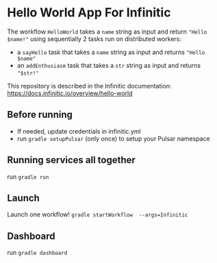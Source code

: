 # Hello World App For Infinitic

The workflow `HelloWorld` takes a `name` string as input and return `"Hello $name!"` using sequentially 2 tasks run on distributed workers:

- a `sayHello` task that takes a `name` string as input and returns `"Hello $name"`
- an `addEnthusiasm` task that takes a `str` string as input and returns `"$str!"`

This repository is described in the Infinitic documentation: https://docs.infinitic.io/overview/hello-world

## Before running
- If needed, update credentials in infinitic.yml
- run `gradle setupPulsar` (only once) to setup your Pulsar namespace

## Running services all together
run `gradle run`

## Launch
Launch one workflow! `gradle startWorkflow  --args=Infinitic`

## Dashboard
run `gradle dashboard`
